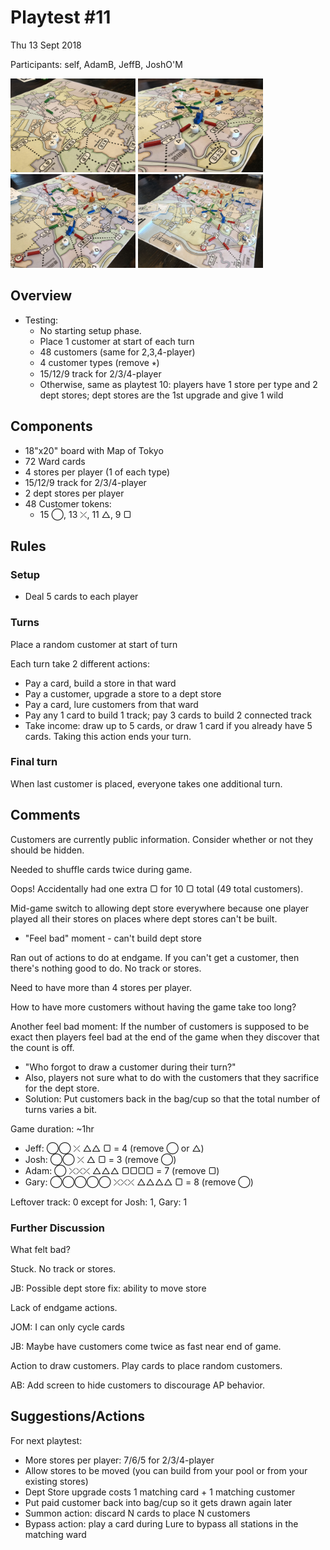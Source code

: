 # Playtest #11

Thu 13 Sept 2018

Participants: self, AdamB, JeffB, JoshO'M

<img src="images/pt11/pt11-0696.jpg" height="150px"/> <img src="images/pt11/pt11-0697.jpg" height="150px"/> <img src="images/pt11/pt11-0698.jpg" height="150px"/> <img src="images/pt11/pt11-0699.jpg" height="150px"/>

## Overview

* Testing:
	* No starting setup phase.
	* Place 1 customer at start of each turn
	* 48 customers (same for 2,3,4-player)
	* 4 customer types (remove ⭒)
	* 15/12/9 track for 2/3/4-player
	* Otherwise, same as playtest 10: players have 1 store per type and 2 dept stores; dept stores are the 1st upgrade and give 1 wild

## Components

* 18"x20" board with Map of Tokyo
* 72 Ward cards
* 4 stores per player (1 of each type)
* 15/12/9 track for 2/3/4-player
* 2 dept stores per player
* 48 Customer tokens:
	* 15 ◯, 13 ⤫, 11 △, 9 ▢

## Rules

### Setup

* Deal 5 cards to each player

### Turns

Place a random customer at start of turn

Each turn take 2 different actions:

* Pay a card, build a store in that ward
* Pay a customer, upgrade a store to a dept store
* Pay a card, lure customers from that ward
* Pay any 1 card to build 1 track; pay 3 cards to build 2 connected track
* Take income: draw up to 5 cards, or draw 1 card if you already have 5 cards. Taking this action ends your turn.

### Final turn

When last customer is placed, everyone takes one additional turn.

## Comments

Customers are currently public information. Consider whether or not they should be hidden.

Needed to shuffle cards twice during game.

Oops! Accidentally had one extra ▢ for 10 ▢ total (49 total customers).

Mid-game switch to allowing dept store everywhere because one player played all their stores on places where dept stores can't be built.

* "Feel bad" moment - can't build dept store

Ran out of actions to do at endgame. If you can't get a customer, then there's nothing good to do. No track or stores.

Need to have more than 4 stores per player.

How to have more customers without having the game take too long?

Another feel bad moment: If the number of customers is supposed to be exact then players feel bad at the end of the game when they discover that the count is off.

* "Who forgot to draw a customer during their turn?"
* Also, players not sure what to do with the customers that they sacrifice for the dept store.
* Solution: Put customers back in the bag/cup so that the total number of turns varies a bit.

Game duration: ~1hr

* Jeff: ◯◯ ⤫ △△ ▢ = 4 (remove ◯ or △)
* Josh: ◯◯ ⤫ △ ▢ = 3 (remove ◯)
* Adam: ◯ ⤫⤫⤫ △△△ ▢▢▢▢ = 7 (remove ▢)
* Gary: ◯◯◯◯◯ ⤫⤫⤫ △△△△ ▢ = 8 (remove ◯)

Leftover track: 0 except for Josh: 1, Gary: 1

### Further Discussion

What felt bad?

Stuck. No track or stores.

JB: Possible dept store fix: ability to move store

Lack of endgame actions.

JOM: I can only cycle cards

JB: Maybe have customers come twice as fast near end of game.

Action to draw customers. Play <n> cards to place <n> random customers.

AB: Add screen to hide customers to discourage AP behavior.

## Suggestions/Actions

For next playtest:

* More stores per player: 7/6/5 for 2/3/4-player
* Allow stores to be moved (you can build from your pool or from your existing stores)
* Dept Store upgrade costs 1 matching card + 1 matching customer
* Put paid customer back into bag/cup so it gets drawn again later
* Summon action: discard N cards to place N customers
* Bypass action: play a card during Lure to bypass all stations in the matching ward
